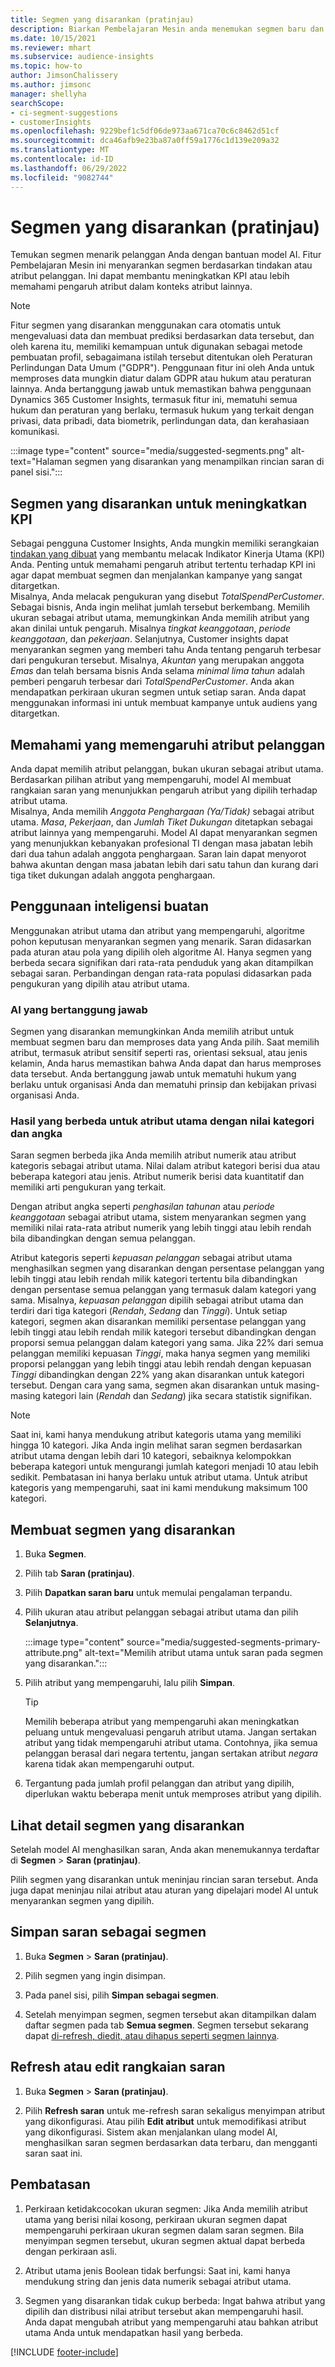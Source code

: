```yaml
---
title: Segmen yang disarankan (pratinjau)
description: Biarkan Pembelajaran Mesin anda menemukan segmen baru dan menarik berdasarkan atribut pelanggan.
ms.date: 10/15/2021
ms.reviewer: mhart
ms.subservice: audience-insights
ms.topic: how-to
author: JimsonChalissery
ms.author: jimsonc
manager: shellyha
searchScope:
- ci-segment-suggestions
- customerInsights
ms.openlocfilehash: 9229bef1c5df06de973aa671ca70c6c8462d51cf
ms.sourcegitcommit: dca46afb9e23ba87a0ff59a1776c1d139e209a32
ms.translationtype: MT
ms.contentlocale: id-ID
ms.lasthandoff: 06/29/2022
ms.locfileid: "9082744"
---
```

# <a name="suggested-segments-preview"></a>Segmen yang disarankan (pratinjau)

Temukan segmen menarik pelanggan Anda dengan bantuan model AI. Fitur Pembelajaran Mesin ini menyarankan segmen berdasarkan tindakan atau atribut pelanggan. Ini dapat membantu meningkatkan KPI atau lebih memahami pengaruh atribut dalam konteks atribut lainnya. 

> [!NOTE]
> Fitur segmen yang disarankan menggunakan cara otomatis untuk mengevaluasi data dan membuat prediksi berdasarkan data tersebut, dan oleh karena itu, memiliki kemampuan untuk digunakan sebagai metode pembuatan profil, sebagaimana istilah tersebut ditentukan oleh Peraturan Perlindungan Data Umum ("GDPR"). Penggunaan fitur ini oleh Anda untuk memproses data mungkin diatur dalam GDPR atau hukum atau peraturan lainnya. Anda bertanggung jawab untuk memastikan bahwa penggunaan Dynamics 365 Customer Insights, termasuk fitur ini, mematuhi semua hukum dan peraturan yang berlaku, termasuk hukum yang terkait dengan privasi, data pribadi, data biometrik, perlindungan data, dan kerahasiaan komunikasi.

:::image type="content" source="media/suggested-segments.png" alt-text="Halaman segmen yang disarankan yang menampilkan rincian saran di panel sisi.":::

## <a name="suggested-segments-to-improve-your-kpis"></a>Segmen yang disarankan untuk meningkatkan KPI

Sebagai pengguna Customer Insights, Anda mungkin memiliki serangkaian [tindakan yang dibuat](measures.md) yang membantu melacak Indikator Kinerja Utama (KPI) Anda. Penting untuk memahami pengaruh atribut tertentu terhadap KPI ini agar dapat membuat segmen dan menjalankan kampanye yang sangat ditargetkan.   
Misalnya, Anda melacak pengukuran yang disebut *TotalSpendPerCustomer*. Sebagai bisnis, Anda ingin melihat jumlah tersebut berkembang. Memilih ukuran sebagai atribut utama, memungkinkan Anda memilih atribut yang akan dinilai untuk pengaruh. Misalnya *tingkat keanggotaan*, *periode keanggotaan*, dan *pekerjaan*. Selanjutnya, Customer insights dapat menyarankan segmen yang memberi tahu Anda tentang pengaruh terbesar dari pengukuran tersebut. Misalnya, *Akuntan* yang merupakan anggota *Emas* dan telah bersama bisnis Anda selama *minimal lima tahun* adalah pemberi pengaruh terbesar dari *TotalSpendPerCustomer*. Anda akan mendapatkan perkiraan ukuran segmen untuk setiap saran. Anda dapat menggunakan informasi ini untuk membuat kampanye untuk audiens yang ditargetkan.

## <a name="understand-what-influences-a-customer-attribute"></a>Memahami yang memengaruhi atribut pelanggan

Anda dapat memilih atribut pelanggan, bukan ukuran sebagai atribut utama. Berdasarkan pilihan atribut yang mempengaruhi, model AI membuat rangkaian saran yang menunjukkan pengaruh atribut yang dipilih terhadap atribut utama.   
Misalnya, Anda memilih *Anggota Penghargaan (Ya/Tidak)* sebagai atribut utama. *Masa*, *Pekerjaan*, dan *Jumlah Tiket Dukungan* ditetapkan sebagai atribut lainnya yang mempengaruhi. Model AI dapat menyarankan segmen yang menunjukkan kebanyakan profesional TI dengan masa jabatan lebih dari dua tahun adalah anggota penghargaan. Saran lain dapat menyorot bahwa akuntan dengan masa jabatan lebih dari satu tahun dan kurang dari tiga tiket dukungan adalah anggota penghargaan. 

## <a name="artificial-intelligence-usage"></a>Penggunaan inteligensi buatan

Menggunakan atribut utama dan atribut yang mempengaruhi, algoritme pohon keputusan menyarankan segmen yang menarik. Saran didasarkan pada aturan atau pola yang dipilih oleh algoritme AI. Hanya segmen yang berbeda secara signifikan dari rata-rata penduduk yang akan ditampilkan sebagai saran. Perbandingan dengan rata-rata populasi didasarkan pada pengukuran yang dipilih atau atribut utama.

### <a name="responsible-ai"></a>AI yang bertanggung jawab

Segmen yang disarankan memungkinkan Anda memilih atribut untuk membuat segmen baru dan memproses data yang Anda pilih. Saat memilih atribut, termasuk atribut sensitif seperti ras, orientasi seksual, atau jenis kelamin, Anda harus memastikan bahwa Anda dapat dan harus memproses data tersebut. Anda bertanggung jawab untuk mematuhi hukum yang berlaku untuk organisasi Anda dan mematuhi prinsip dan kebijakan privasi organisasi Anda.

### <a name="different-results-for-primary-attributes-with-categorical-and-numeric-values"></a>Hasil yang berbeda untuk atribut utama dengan nilai kategori dan angka

Saran segmen berbeda jika Anda memilih atribut numerik atau atribut kategoris sebagai atribut utama. Nilai dalam atribut kategori berisi dua atau beberapa kategori atau jenis. Atribut numerik berisi data kuantitatif dan memiliki arti pengukuran yang terkait.

Dengan atribut angka seperti *penghasilan tahunan* atau *periode keanggotaan* sebagai atribut utama, sistem menyarankan segmen yang memiliki nilai rata-rata atribut numerik yang lebih tinggi atau lebih rendah bila dibandingkan dengan semua pelanggan.

Atribut kategoris seperti *kepuasan pelanggan* sebagai atribut utama menghasilkan segmen yang disarankan dengan persentase pelanggan yang lebih tinggi atau lebih rendah milik kategori tertentu bila dibandingkan dengan persentase semua pelanggan yang termasuk dalam kategori yang sama. Misalnya, *kepuasan pelanggan* dipilih sebagai atribut utama dan terdiri dari tiga kategori (*Rendah*, *Sedang* dan *Tinggi*). Untuk setiap kategori, segmen akan disarankan memiliki persentase pelanggan yang lebih tinggi atau lebih rendah milik kategori tersebut dibandingkan dengan proporsi semua pelanggan dalam kategori yang sama. Jika 22% dari semua pelanggan memiliki kepuasan *Tinggi*, maka hanya segmen yang memiliki proporsi pelanggan yang lebih tinggi atau lebih rendah dengan kepuasan *Tinggi* dibandingkan dengan 22% yang akan disarankan untuk kategori tersebut. Dengan cara yang sama, segmen akan disarankan untuk masing-masing kategori lain (*Rendah* dan *Sedang*) jika secara statistik signifikan.

> [!NOTE]
> Saat ini, kami hanya mendukung atribut kategoris utama yang memiliki hingga 10 kategori. Jika Anda ingin melihat saran segmen berdasarkan atribut utama dengan lebih dari 10 kategori, sebaiknya kelompokkan beberapa kategori untuk mengurangi jumlah kategori menjadi 10 atau lebih sedikit. Pembatasan ini hanya berlaku untuk atribut utama. Untuk atribut kategoris yang mempengaruhi, saat ini kami mendukung maksimum 100 kategori.

## <a name="generate-suggested-segments"></a>Membuat segmen yang disarankan

1. Buka **Segmen**.

1. Pilih tab **Saran (pratinjau)**.

1. Pilih **Dapatkan saran baru** untuk memulai pengalaman terpandu.

1. Pilih ukuran atau atribut pelanggan sebagai atribut utama dan pilih **Selanjutnya**.

   :::image type="content" source="media/suggested-segments-primary-attribute.png" alt-text="Memilih atribut utama untuk saran pada segmen yang disarankan.":::

1. Pilih atribut yang mempengaruhi, lalu pilih **Simpan**.
   
   > [!TIP]
   > Memilih beberapa atribut yang mempengaruhi akan meningkatkan peluang untuk mengevaluasi pengaruh atribut utama. Jangan sertakan atribut yang tidak mempengaruhi atribut utama. Contohnya, jika semua pelanggan berasal dari negara tertentu, jangan sertakan atribut *negara* karena tidak akan mempengaruhi output.

1. Tergantung pada jumlah profil pelanggan dan atribut yang dipilih, diperlukan waktu beberapa menit untuk memproses atribut yang dipilih. 

## <a name="view-details-of-a-suggested-segment"></a>Lihat detail segmen yang disarankan

Setelah model AI menghasilkan saran, Anda akan menemukannya terdaftar di **Segmen** > **Saran (pratinjau)**.
 
Pilih segmen yang disarankan untuk meninjau rincian saran tersebut. Anda juga dapat meninjau nilai atribut atau aturan yang dipelajari model AI untuk menyarankan segmen yang dipilih.

## <a name="save-a-suggestion-as-a-segment"></a>Simpan saran sebagai segmen

1. Buka **Segmen** > **Saran (pratinjau)**.

1. Pilih segmen yang ingin disimpan. 

1. Pada panel sisi, pilih **Simpan sebagai segmen**. 

1. Setelah menyimpan segmen, segmen tersebut akan ditampilkan dalam daftar segmen pada tab **Semua segmen**. Segmen tersebut sekarang dapat [di-refresh, diedit, atau dihapus seperti segmen lainnya](segments.md).

## <a name="refresh-or-edit-a-set-of-suggestions"></a>Refresh atau edit rangkaian saran

1. Buka **Segmen** > **Saran (pratinjau)**.

1. Pilih **Refresh saran** untuk me-refresh saran sekaligus menyimpan atribut yang dikonfigurasi. Atau pilih **Edit atribut** untuk memodifikasi atribut yang dikonfigurasi. Sistem akan menjalankan ulang model AI, menghasilkan saran segmen berdasarkan data terbaru, dan mengganti saran saat ini.

## <a name="limitations"></a>Pembatasan

1. Perkiraan ketidakcocokan ukuran segmen: Jika Anda memilih atribut utama yang berisi nilai kosong, perkiraan ukuran segmen dapat mempengaruhi perkiraan ukuran segmen dalam saran segmen. Bila menyimpan segmen tersebut, ukuran segmen aktual dapat berbeda dengan perkiraan asli.
 
2. Atribut utama jenis Boolean tidak berfungsi: Saat ini, kami hanya mendukung string dan jenis data numerik sebagai atribut utama.

3. Segmen yang disarankan tidak cukup berbeda: Ingat bahwa atribut yang dipilih dan distribusi nilai atribut tersebut akan mempengaruhi hasil. Anda dapat mengubah atribut yang mempengaruhi atau bahkan atribut utama Anda untuk mendapatkan hasil yang berbeda.



[!INCLUDE [footer-include](includes/footer-banner.md)]